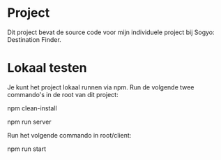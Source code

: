 # Project
Dit project bevat de source code voor mijn individuele project bij Sogyo: Destination Finder.

# Lokaal testen
Je kunt het project lokaal runnen via npm. Run de volgende twee commando's in de root van dit project:

npm clean-install

npm run server

Run het volgende commando in root/client:

npm run start

